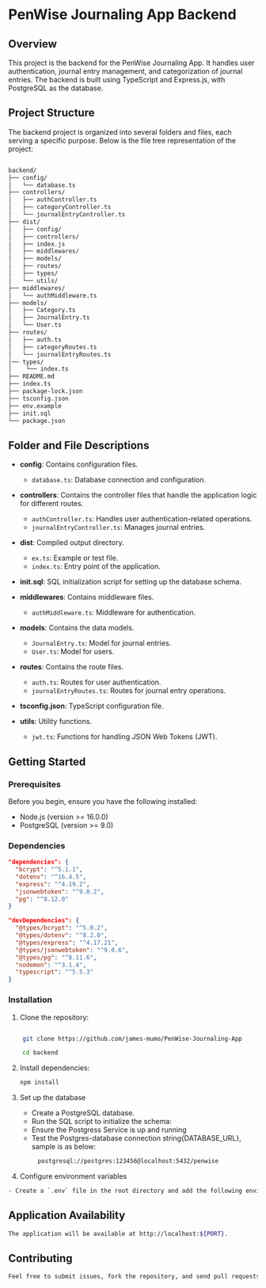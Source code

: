 <!-- # Penwise Journalling App

<div align="center">

```bash
    This React Native Expo app enables user authentication for signup and login, 
    facilitates management of journal entries including creation, editing, 
    and deletion with categorization options (e.g., Personal, Work, Travel),
    The app also offers a summary view of entries by selected periods, categories
    and allows users to update their username and password settings.
```
</div>

## Table of Contents

- [Prerequisites](#prerequisites)
- [App Installation and Running in Development Mode](#app-installation-and-running-in-development-mode)
- [Building the Application](#building-the-application)
- [Tests](#tests)
- [Project Directory Structure](#project-directory-structure)
- [Technologies Used](#technologies-used)
- [Contributing](#contributing)
- [License](#license)



## Prerequisites

Before setting up the project, ensure you have the following installed.
These are necessary for installing dependencies and running scripts specified
in the `package.json` for the React Native Expo app.

| Binaries      | Version    |
| ------------- | ---------- |
| Node.js       | >= 18.9.1  |
| npm           | >= 9.2.0   |
| Expo CLI      | >= 6.3.10  |
| TypeScript    | >= 4.0.0   |


## App Installation and Running in Development Mode

1. Clone the repository:

```sh
    git clone https://github.com/james-mumo/PenWise-Journaling-App.git
```

2. Navigate to the project directory:

```sh
    cd frontend
```

3. Setup Env Variables:

```sh
    # create a .env file and add the following variable:
    BASE_URL = <backend_url>
```

4. Install dependencies:

```sh
    npm install
```


5. Run the app in development mode:

```sh
    # Start the Expo Development Server 
    npx expo start

    # Ensure your Android device is connected via USB debugging
    npx expo start --android

    # Ensure your iOS device is connected via USB or open in simulator
    npx expo start --ios

    # To run on a device with the Expo-Go app ensure the device running
    # Expo-Go app is in the same network as your machine, then scan the qr code and hit {r} to refresh whenever you make changes.

```

## Building the Application

```bash

    # For building an Android APK:
    npx expo build:android

    # For building an iOS IPA file:
    npx expo build:ios

```


## Tests 

```bash

```




## Project Directory Structure

```bash
/frontend
├── app
│   ├── (auth)
│   │   ├── html.tsx
│   │   ├── _layout.tsx
│   │   └── search
│   ├── (tabs)
│   │   ├── not-found.jsx
│   │   └── index.tsx
│   └── index.tsx
├── assets
│   ├── adaptive-icon.png
│   ├── fonts
│   ├── icons
│   ├── splash.png
│   ├── favicon.png
│   └── icon.png
├── components
│   ├── AddCategoryModal.jsx
│   ├── CategoryCard.jsx
│   ├── CustomButton.jsx
│   ├── EmptyState.jsx
│   ├── FormContentField.jsx
│   ├── FormField.jsx
│   ├── InfoBox.jsx
│   ├── JournalEntryCard.jsx
│   ├── JournalEntryModal.jsx
│   ├── Loader.jsx
│   ├── SearchInput.jsx
│   └── index.js
├── constants
│   ├── icons.js
│   ├── images.js
│   └── index.js
├── context
│   └── GlobalProvider.js
├── hooks
│   ├── useCategories.jsx
│   ├── useColorScheme.web.ts
│   ├── useColorScheme.ts
│   ├── useDateTime.jsx
│   ├── useDateFormatter.ts
│   └── useThemeColor.ts
├── lib
│   ├── appwrite.js
│   └── useAppwrite.js
└── scripts
    └── reset-project.js
├── README.md
├── babel.config.js
├── expo-env.d.ts
├── tailwind.config.js
├── app.json
├── package-lock.json
├── tsconfig.json
├── twindConfig.js
├── package.json


```

## Technologies Used

```bash
    - Expo
    - @react-native-async-storage/async-storage
    - @react-native-community/datetimepicker
    - @react-native-picker/picker
    - @react-navigation/bottom-tabs
    - @react-navigation/native
    - axios
    - expo-document-picker
    - expo-linking
    - nativewind
    - react-native-animatable
    - react-native-appwrite
    - react-native-reanimated
    - react-navigation
    - @types/jest
    - tailwindcss
    - typescript
```

## Contributing

## License -->



# PenWise Journaling App Backend

## Overview

This project is the backend for the PenWise Journaling App. It handles user authentication, journal entry management, and categorization of journal entries. The backend is built using TypeScript and Express.js, with PostgreSQL as the database.

## Project Structure

The backend project is organized into several folders and files, each serving a specific purpose. Below is the file tree representation of the project:

```bash

backend/
├── config/
│   └── database.ts
├── controllers/
│   ├── authController.ts
│   ├── categoryController.ts
│   └── journalEntryController.ts
├── dist/
│   ├── config/
│   ├── controllers/
│   ├── index.js
│   ├── middlewares/
│   ├── models/
│   ├── routes/
│   ├── types/
│   └── utils/
├── middlewares/
│   └── authMiddleware.ts
├── models/
│   ├── Category.ts
│   ├── JournalEntry.ts
│   └── User.ts
├── routes/
│   ├── auth.ts
│   ├── categoryRoutes.ts
│   └── journalEntryRoutes.ts
│── types/
│    └── index.ts
├── README.md
├── index.ts
├── package-lock.json
├── tsconfig.json
├── env.example
├── init.sql
└── package.json


```


## Folder and File Descriptions

- **config**: Contains configuration files.
  - `database.ts`: Database connection and configuration.

- **controllers**: Contains the controller files that handle the application logic for different routes.
  - `authController.ts`: Handles user authentication-related operations.
  - `journalEntryController.ts`: Manages journal entries.

- **dist**: Compiled output directory.
  - `ex.ts`: Example or test file.
  - `index.ts`: Entry point of the application.

- **init.sql**: SQL initialization script for setting up the database schema.

- **middlewares**: Contains middleware files.
  - `authMiddleware.ts`: Middleware for authentication.

- **models**: Contains the data models.
  - `JournalEntry.ts`: Model for journal entries.
  - `User.ts`: Model for users.

- **routes**: Contains the route files.
  - `auth.ts`: Routes for user authentication.
  - `journalEntryRoutes.ts`: Routes for journal entry operations.

- **tsconfig.json**: TypeScript configuration file.

- **utils**: Utility functions.
  - `jwt.ts`: Functions for handling JSON Web Tokens (JWT).

## Getting Started

### Prerequisites

Before you begin, ensure you have the following installed:

- Node.js (version >= 16.0.0)
- PostgreSQL (version >= 9.0)

### Dependencies

```json
"dependencies": {
  "bcrypt": "^5.1.1",
  "dotenv": "^16.4.5",
  "express": "^4.19.2",
  "jsonwebtoken": "^9.0.2",
  "pg": "^8.12.0"
}
```

```json
"devDependencies": {
  "@types/bcrypt": "^5.0.2",
  "@types/dotenv": "^8.2.0",
  "@types/express": "^4.17.21",
  "@types/jsonwebtoken": "^9.0.6",
  "@types/pg": "^8.11.6",
  "nodemon": "^3.1.4",
  "typescript": "^5.5.3"
}
```

### Installation

1. Clone the repository:

```bash

    git clone https://github.com/james-mumo/PenWise-Journaling-App

    cd backend
```

2. Install dependencies:
   ```bash
   npm install

3. Set up the database

    - Create a PostgreSQL database.
    - Run the SQL script to initialize the schema:
    - Ensure the Postgress Service is up and running
    - Test the Postgres-database connection string{DATABASE_URL}, sample is as below:

   ```bash
        postgresql://postgres:123456@localhost:5432/penwise
    ```
     

4. Configure environment variables

```bash
- Create a `.env` file in the root directory and add the following environment variables (e.g., PORT, JWT_ACCESS_SECRET, JWT_REFRESH_SECRET, DATABASE_URL).
```

## Application Availability

```bash
The application will be available at http://localhost:${PORT}.
```

## Contributing

```bash
Feel free to submit issues, fork the repository, and send pull requests! This project is a take-home assignment that I am working on independently. However, if you are interested in the application, you are welcome to fork the repository and contribute to making it better.
```

<!-- ## License -->
<!-- 
```bash
    This project is licensed under the MIT License. See the LICENSE file for details.
``` -->

